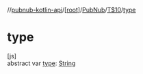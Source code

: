 //[pubnub-kotlin-api](../../../../index.md)/[[root]](../../index.md)/[PubNub](../index.md)/[T$10](index.md)/[type](type.md)

# type

[js]\
abstract var [type](type.md): [String](https://kotlinlang.org/api/core/kotlin-stdlib/kotlin/-string/index.html)
